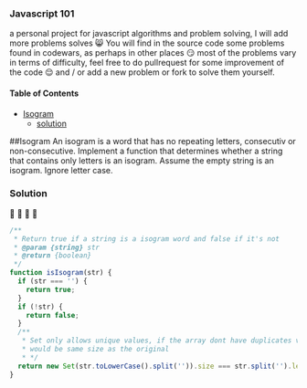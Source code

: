### Javascript 101
a personal project for javascript algorithms and problem solving,
I will add more problems solves :smile_cat:
You will find in the source code some problems found in codewars, as perhaps in other places :smirk: most of the problems vary in terms of difficulty, feel free to do pullrequest for some improvement of the code :relieved: and / or add a new problem or fork to solve them yourself.



#### Table of Contents  
- [Isogram](##Isogram)  
	- [solution](###Solution)  


##Isogram
An isogram is a word that has no repeating letters, consecutiv  or non-consecutive. Implement a function that determines whether a string that contains only letters is an isogram. Assume the empty string is an isogram. Ignore letter case.

### **Solution**
:tada:  :tada: :medal_sports: :medal_sports:

```javascript
/**
 * Return true if a string is a isogram word and false if it's not
 * @param {string} str
 * @return {boolean}
 */
function isIsogram(str) {
  if (str === '') {
    return true;
  }
  if (!str) {
    return false;
  }
  /**
   * Set only allows unique values, if the array dont have duplicates value it
   * would be same size as the original
   * */
  return new Set(str.toLowerCase().split('')).size === str.split('').length;
}

```
